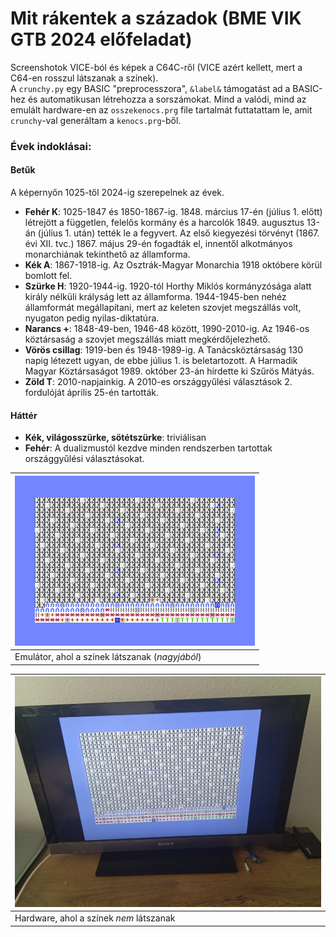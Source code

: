 # Mit rákentek a századok (BME VIK GTB 2024 előfeladat)

Screenshotok VICE-ból és képek a C64C-ről (VICE azért kellett, mert a C64-en rosszul látszanak a színek).  
A `crunchy.py` egy BASIC "preprocesszora", `&label&` támogatást ad a BASIC-hez és automatikusan létrehozza a sorszámokat. Mind a valódi, mind az emulált hardware-en az `osszekenocs.prg` file tartalmát futtatattam le, amit `crunchy`-val generáltam a `kenocs.prg`-ből.  

### Évek indoklásai:

#### Betűk
A képernyőn 1025-től 2024-ig szerepelnek az évek.
- **Fehér K**: 1025-1847 és 1850-1867-ig. 1848. március 17-én (július 1. előtt) létrejött a független, felelős kormány és a harcolók 1849. augusztus 13-án (július 1. után) tették le a fegyvert. Az első kiegyezési törvényt (1867. évi XII. tvc.) 1867. május 29-én fogadták el, innentől alkotmányos monarchiának tekinthető az államforma.
- **Kék A**: 1867-1918-ig. Az Osztrák-Magyar Monarchia 1918 októbere körül bomlott fel.
- **Szürke H**: 1920-1944-ig. 1920-tól Horthy Miklós kormányzósága alatt király nélküli krályság lett az államforma. 1944-1945-ben nehéz államformát megállapítani, mert az keleten szovjet megszállás volt, nyugaton pedig nyilas-diktatúra.
- **Narancs +**: 1848-49-ben, 1946-48 között, 1990-2010-ig. Az 1946-os köztársaság a szovjet megszállás miatt megkérdőjelezhető.
- **Vörös csillag**: 1919-ben és 1948-1989-ig. A Tanácsköztársaság 130 napig létezett ugyan, de ebbe július 1. is beletartozott. A Harmadik Magyar Köztársaságot 1989. október 23-án hirdette ki Szűrös Mátyás.
- **Zöld T**: 2010-napjainkig. A 2010-es országgyűlési választások 2. fordulóját április 25-én tartották.

#### Háttér
- **Kék, világosszürke, sötétszürke**: triviálisan
- **Fehér**: A dualizmustól kezdve minden rendszerben tartottak országgyűlési választásokat.

|![](soft.png)|
|---|
|Emulátor, ahol a színek látszanak (_nagyjából_)|

|![](hard.jpg)|
|---|
|Hardware, ahol a színek _nem_ látszanak|
